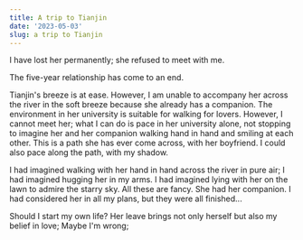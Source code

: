 ```yaml
---
title: A trip to Tianjin
date: '2023-05-03'
slug: a trip to Tianjin
---
```


I have lost her permanently; she refused to meet with me.

The five-year relationship has come to an end.

Tianjin's breeze is at ease. However, I am unable to accompany her across the river in the soft breeze because she already has a companion. The environment in her university is suitable for walking for lovers. However, I cannot meet her; what I can do is pace in her university alone, not stopping to imagine her and her companion walking hand in hand and smiling at each other. This is a path she has ever come across, with her boyfriend. I could also pace along the path, with my shadow.

I had imagined walking with her hand in hand across the river in pure air; I had imagined hugging her in my arms. I had imagined lying with her on the lawn to admire the starry sky. All these are fancy. She had her companion. I had considered her in all my plans, but they were all finished...

Should I  start my own life? Her leave brings not only herself but also my belief in love; Maybe I'm wrong;
